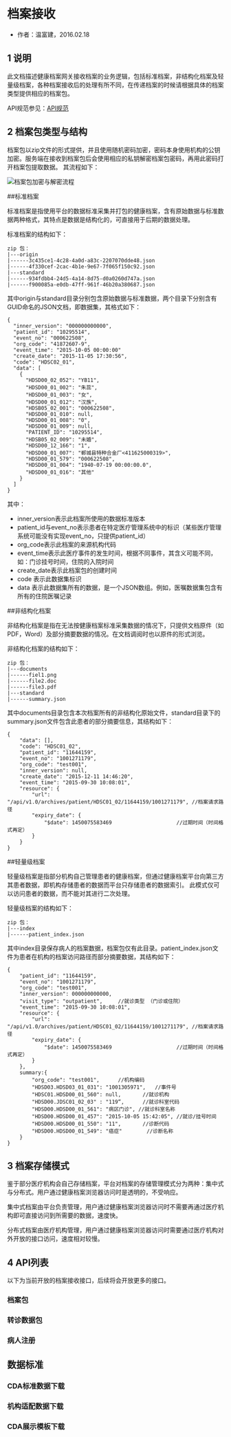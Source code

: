 档案接收
====================

- 作者：温富建，2016.02.18

1 说明
---------------------

此文档描述健康档案网关接收档案的业务逻辑，包括标准档案，非结构化档案及轻量级档案，各种档案接收后的处理有所不同，在传递档案的时候请根据具体的档案类型提供相应的档案包。

API规范参见：[API规范](../../specification/index.html)

2 档案包类型与结构
---------------------

档案包以zip文件的形式提供，并且使用随机密码加密，密码本身使用机构的公钥加密。服务端在接收到档案包后会使用相应的私钥解密档案包密码，再用此密码打开档案包提取数据。
其流程如下：

![档案包加密与解密流程](../../images/档案包加密与解密.png)

##标准档案

标准档案是指使用平台的数据标准采集并打包的健康档案，含有原始数据与标准数据两种格式，其特点是数据是结构化的，可直接用于后期的数据处理。

标准档案的结构如下：

	zip 包：
	|---origin
	|------3c435ce1-4c28-4a0d-a83c-2207070dde48.json
	|------4f330cef-2cac-4b1e-9e67-7f065f150c92.json
	|---standard
	|------934fdbb4-24d5-4a14-8d75-d0a0260d747a.json
	|------f900085a-e0db-47ff-961f-46b20a380687.json
	
其中origin与standard目录分别包含原始数据与标准数据，两个目录下分别含有GUID命名的JSON文档，即数据集，其格式如下：

	{
      "inner_version": "000000000000",
      "patient_id": "10295514",
	  "event_no": "000622508",
	  "org_code": "41872607-9",
	  "event_time": "2015-10-05 00:00:00"
	  "create_date": "2015-11-05 17:30:56",
      "code": "HDSC02_01",
      "data": [
        {
          "HDSD00_02_052": "YB11",
          "HDSD00_01_002": "朱蕊",
          "HDSD00_01_003": "女",
          "HDSD00_01_012": "汉族",
          "HDSB05_02_001": "000622508",
          "HDSD00_01_010": null,
          "HDSD00_01_008": "0",
          "HDSD00_01_009": null,
          "PATIENT_ID": "10295514",
          "HDSB05_02_009": "未婚",
          "HDSD00_12_166": "1",
          "HDSD00_01_007": "郸城县特种合金厂<411625000319>",
          "HDSD00_01_579": "000622508",
          "HDSD00_01_004": "1940-07-19 00:00:00.0",
          "HDSD00_01_016": "其他"
        }
      ]     
    }
    
其中：

- inner_version表示此档案所使用的数据标准版本
- patient_id与event_no表示患者在特定医疗管理系统中的标识（某些医疗管理系统可能没有实现event_no，只提供patient_id）
- org_code表示此档案的来源机构代码
- event_time表示此医疗事件的发生时间，根据不同事件，其含义可能不同，如：门诊挂号时间，住院的入院时间
- create_date表示此档案包的创建时间
- code 表示此数据集标识
- data 表示此数据集所有的数据，是一个JSON数组。例如，医嘱数据集包含有所有的住院医嘱记录

##非结构化档案

非结构化档案是指在无法按健康档案标准采集数据的情况下，只提供文档原件（如PDF，Word）及部分摘要数据的情况。在文档调阅时也以原件的形式浏览。

非结构化档案的结构如下：

	zip 包：
	|---documents
	|------fiel1.png
	|------file2.doc
	|------file3.pdf
	|---standard
	|------summary.json
	
其中documents目录包含本次档案所有的非结构化原始文件，standard目录下的summary.json文件包含此患者的部分摘要信息，其结构如下：

	{
		"data": [],
		"code": "HDSC01_02",
		"patient_id": "11644159",
		"event_no": "1001271179",
		"org_code": "test001",
		"inner_version": null,
		"create_date": "2015-12-11 14:46:20",
		"event_time": "2015-09-30 10:08:01",
		"resource": {
			"url": "/api/v1.0/archives/patient/HDSC01_02/11644159/1001271179", //档案请求路径
			"expiry_date": {
				"$date": 1450075583469					   //过期时间（时间格式再定）
			}
		}
	}


##轻量级档案

轻量级档案是指部分机构自己管理患者的健康档案，但通过健康档案平台向第三方其患者数据，即机构存储患者的数据而平台只存储患者的数据索引。
此模式仅可以访问患者的数据，而不能对其进行二次处理。

轻量级档案的结构如下：

	zip 包：
	|---index
	|------patient_index.json
	
其中index目录保存病人的档案数据，档案包仅有此目录。patient_index.json文件为患者在机构的档案访问路径而部分摘要数据，其结构如下：

	{
		"patient_id": "11644159",
		"event_no": "1001271179",
		"org_code": "test001",
		"inner_version": 000000000000,
		"visit_type": "outpatient",		//就诊类型 （门诊或住院）
		"event_time": "2015-09-30 10:08:01",
		"resource": {
			"url": "/api/v1.0/archives/patient/HDSC01_02/11644159/1001271179", //档案请求路径
			"expiry_date": {
				"$date": 1450075583469					   //过期时间（时间格式再定）
			}
		},
		summary:{
			"org_code": "test001",		//机构编码	
			"HDSD03.HDSD03_01_031": "1001305971",	//事件号
			"HDSC01.HDSD00_01_560": null,		//就诊机构
			"HDSD00.JDSC01_02_03" : "119“,		//就诊科室代码
			"HDSD00.HDSD00_01_561": "病区门诊",	//就诊科室名称
			"HDSD00.HDSD00_01_457": "2015-10-05 15:42:05", //就诊/挂号时间
			"HDSD00.HDSD00_01_550": "11",		//诊断代码
			"HDSD00.HDSD00_01_549": "癌症"		//诊断名称
		}
	}

3 档案存储模式
---------------------

鉴于部分医疗机构会自己存储档案，平台对档案的存储管理模式分为两种：集中式与分布式。用户通过健康档案浏览器访问时是透明的，不受响应。

集中式档案由平台负责管理，用户通过健康档案浏览器访问时不需要再通过医疗机构即可直接访问到所需要的数据，速度快。

分布式档案由医疗机构管理，用户通过健康档案浏览器访问时需要通过医疗机构对外开放的接口访问，速度相对较慢。

4 API列表
---------------------

以下为当前开放的档案接收接口，后续将会开放更多的接口。

### 档案包

### 转诊数据包




### 病人注册

## 数据标准

### CDA标准数据下载

### 机构适配数据下载

### CDA展示模板下载
